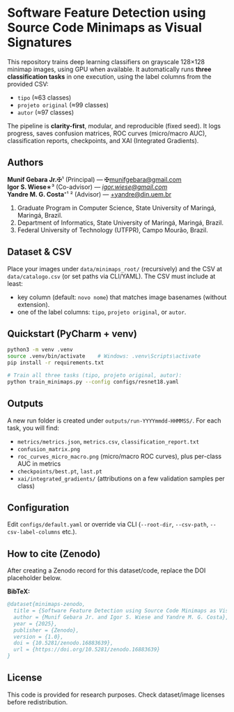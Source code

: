 # Software Feature Detection using Source Code Minimaps as Visual Signatures

This repository trains deep learning classifiers on grayscale 128×128 minimap images, using GPU when available.
It automatically runs **three classification tasks** in one execution, using the label columns from the provided CSV:
- `tipo` (≈63 classes)
- `projeto original` (≈99 classes)
- `autor` (≈97 classes)

The pipeline is **clarity-first**, modular, and reproducible (fixed seed). It logs progress,
saves confusion matrices, ROC curves (micro/macro AUC), classification reports, checkpoints, and XAI (Integrated Gradients).

## Authors
**Munif Gebara Jr.**✠¹ (Principal) — ✠munifgebara@gmail.com  
**Igor S. Wiese**∗³ (Co-advisor) — *igor.wiese@gmail.com*  
**Yandre M. G. Costa**⁺¹ ² (Advisor) — +yandre@din.uem.br

1. Graduate Program in Computer Science, State University of Maringá, Maringá, Brazil.  
2. Department of Informatics, State University of Maringá, Maringá, Brazil.  
3. Federal University of Technology (UTFPR), Campo Mourão, Brazil.

## Dataset & CSV
Place your images under `data/minimaps_root/` (recursively) and the CSV at `data/catalogo.csv` (or set paths via CLI/YAML).
The CSV must include at least:
- key column (default: `novo nome`) that matches image basenames (without extension).
- one of the label columns: `tipo`, `projeto original`, or `autor`.

## Quickstart (PyCharm + venv)
```bash
python3 -m venv .venv
source .venv/bin/activate    # Windows: .venv\Scripts\activate
pip install -r requirements.txt

# Train all three tasks (tipo, projeto original, autor):
python train_minimaps.py --config configs/resnet18.yaml
```

## Outputs
A new run folder is created under `outputs/run-YYYYmmdd-HHMMSS/`. For each task, you will find:
- `metrics/metrics.json`, `metrics.csv`, `classification_report.txt`
- `confusion_matrix.png`
- `roc_curves_micro_macro.png` (micro/macro ROC curves), plus per-class AUC in metrics
- `checkpoints/best.pt`, `last.pt`
- `xai/integrated_gradients/` (attributions on a few validation samples per class)

## Configuration
Edit `configs/default.yaml` or override via CLI (`--root-dir`, `--csv-path`, `--csv-label-columns` etc.).

## How to cite (Zenodo)
After creating a Zenodo record for this dataset/code, replace the DOI placeholder below.

**BibTeX:**
```bibtex
@dataset{minimaps-zenodo,
  title = {Software Feature Detection using Source Code Minimaps as Visual Signatures},
  author = {Munif Gebara Jr. and Igor S. Wiese and Yandre M. G. Costa},
  year = {2025},
  publisher = {Zenodo},
  version = {1.0},
  doi = {10.5281/zenodo.16883639},
  url = {https://doi.org/10.5281/zenodo.16883639}
}
```

## License
This code is provided for research purposes. Check dataset/image licenses before redistribution.

